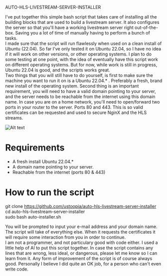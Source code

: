 AUTO-HLS-LIVESTREAM-SERVER-INSTALLER

I've put together this simple bash script that takes care of installing all the building blocks that are used to build a livestream server. It also configures the server so that you'll have a working livestream server right out-of-the-box. Saving you a lot of time of manually having to perform a bunch of tasks. \
I made sure that the script will run flawlessly when used on a clean install of Ubuntu (22.04). So far I've only tested it on Ubuntu 22.04, so I have no idea if it will work on other versions, or other operating systems. I plan to do some testing at one point, with the idea of eventually have this script work on different operating systems. But for now, while work is still in progress, Ubuntu 22.04 is good, and the scripts works great. \
Two things that you will still have to do yourself, is first to make sure the machine you want to run it on is a Ubuntu 22.04.* . Preferably a fresh, brand new install of the operating system. Second thing is an important requirement, you will need to have a valid domain pointing to your server, and the server needs to be reachable from the internet using this domain name. In case you are on a home network, you'll need to open/forward two ports in your router to the server. Ports 80 and 443. This is so valid certificates can be requested and used to secure NginX and the HLS streams.

![Alt text](https://i.imgur.com/ERG9hoj.png "header image")

Requirements
============
- A fresh install Ubuntu 22.04.*
- A domain name pointing to your server.
- Reachable from the internet (ports 80 & 443)

How to run the script
=====================
git clone https://github.com/ustoopia/auto-hls-livestream-server-installer \
cd auto-hls-livestream-server-installer \
sudo bash auto-installer.sh

You will be prompted to input your e-mail address and your domain name. The script will take of everything else. When it requests the certificates it will require some interaction from you in order to continue. \
I am not a programmer, and not particulary good with code either. I used a little help of AI to put this script together. In case the script contains any lines that are wrong, less ideal, or dangerous, please let me know so I can learn from it. Any form of improvement of the script is of course always good. Personally I believe I did quite an OK job, for a person who can't even write code. 
